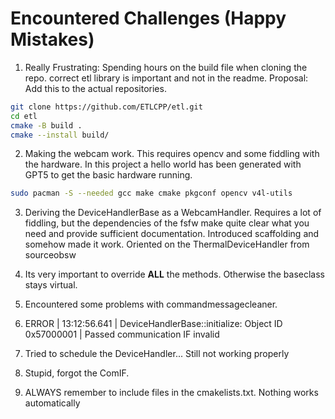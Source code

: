 # Encountered Challenges (Happy Mistakes)

1. Really Frustrating:
Spending hours on the build file when cloning the repo. correct etl library is important and not in the readme.
Proposal: Add this to the actual repositories.
```bash
git clone https://github.com/ETLCPP/etl.git
cd etl
cmake -B build .
cmake --install build/
```

2. Making the webcam work. This requires opencv and some fiddling with the hardware. In this project a hello world has been generated with GPT5 to get the basic hardware running.
```bash
sudo pacman -S --needed gcc make cmake pkgconf opencv v4l-utils
```

3. Deriving the DeviceHandlerBase as a WebcamHandler. Requires a lot of fiddling, but the dependencies of the fsfw make quite clear what you need and provide sufficient documentation.
Introduced scaffolding and somehow made it work. Oriented on the ThermalDeviceHandler from sourceobsw

4. Its very important to override **ALL** the methods. Otherwise the baseclass stays virtual.
5. Encountered some problems with commandmessagecleaner. 
6. ERROR | 13:12:56.641 | DeviceHandlerBase::initialize: Object ID 0x57000001 | Passed communication IF invalid
7. Tried to schedule the DeviceHandler... Still not working properly
8. Stupid, forgot the ComIF.
9. ALWAYS remember to include files in the cmakelists.txt. Nothing works automatically